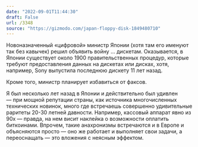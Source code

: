 ```yaml
---
date: "2022-09-01T11:44:30"
draft: False
url: /3348
source: "https://gizmodo.com/japan-floppy-disk-1849480710"
---
```


Новоназначенный «цифровой» министр Японии (хотя там его именуют так без кавычек) решил объявить войну … дискетам. Оказывается, в Японии существует около 1900 правительственных процедур, которые требуют предоставления данных на дискетах или дисках, хотя, например, Sony выпустила последнюю дискету 11 лет назад.

Кроме того, министр планирует избавиться от факсов.

Я был несколько лет назад в Японии и действительно был удивлен — при мощной репутации страны, как источника многочисленных технических новинок, много где встречаешь совершенно удивительные раритеты 20-30 летней давности. Например, кассовый аппарат явно из 90х — правда, на нем висит наклейка о возможности оплатить биткоинами. Впрочем, такие анахронизмы встречаются и в Европе и объясняются просто — оно же работает и выполняет свои задачи, а переоснащать — это вложения с неясным эффектом.
